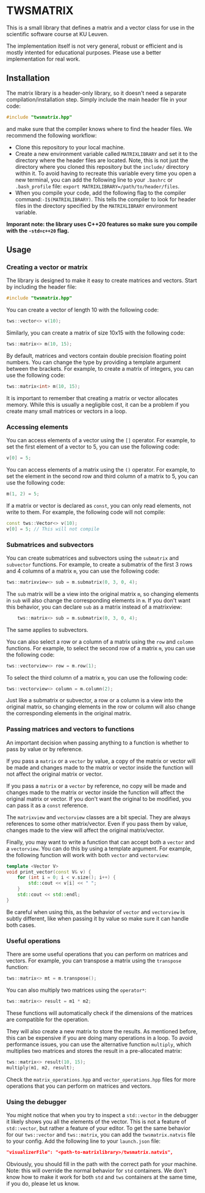 # TWSMATRIX

This is a small library that defines a matrix and a vector class for use in the scientific software course at KU Leuven.

The implementation itself is not very general, robust or efficient and is mostly intented for educational purposes. Please use a better implementation for real work.

## Installation

The matrix library is a header-only library, so it doesn't need a separate compilation/installation step. Simply include the main header file in your code:
```cpp
#include "twsmatrix.hpp"
```
and make sure that the compiler knows where to find the header files. We recommend the following workflow:
- Clone this repository to your local machine.
- Create a new environment variable called `MATRIXLIBRARY` and set it to the directory where the header files are located. Note, this is not just the directory where you cloned this repository but the `include/` directory within it. To avoid having to recreate this variable every time you open a new terminal, you can add the following line to your `.bashrc` or `.bash_profile` file: `export MATRIXLIBRARY=/path/to/header/files`.
- When you compile your code, add the following flag to the compiler command:`-I$(MATRIXLIBRARY)`. This tells the compiler to look for header files in the directory specified by the `MATRIXLIBRARY` environment variable.

**Imporant note: the library uses C++20 features so make sure you compile with the `-std=c++20` flag.** 

## Usage

### Creating a vector or matrix

The library is designed to make it easy to create matrices and vectors. Start by including the header file:
```cpp
#include "twsmatrix.hpp"
```
You can create a vector of length 10 with the following code:
```cpp
tws::vector<> v(10);
```
Similarly, you can create a matrix of size 10x15 with the following code:
```cpp
tws::matrix<> m(10, 15);
```
By default, matrices and vectors contain double precision floating point numbers. You can change the type by providing a template argument between the brackets. For example, to create a matrix of integers, you can use the following code:
```cpp
tws::matrix<int> m(10, 15);
```

It is important to remember that creating a matrix or vector allocates memory. While this is usually a negligible cost, it can be a problem if you create many small matrices or vectors in a loop.

### Accessing elements


You can access elements of a vector using the `[]` operator. For example, to set the first element of a vector to 5, you can use the following code:
```cpp
v[0] = 5;
```

You can access elements of a matrix using the `()` operator. For example, to set the element in the second row and third column of a matrix to 5, you can use the following code:
```cpp
m(1, 2) = 5;
```

If a matrix or vector is declared as `const`, you can only read elements, not write to them. For example, the following code will not compile:
```cpp
const tws::Vector<> v(10);
v[0] = 5; // This will not compile
```

### Submatrices and subvectors

You can create submatrices and subvectors using the `submatrix` and `subvector` functions. For example, to create a submatrix of the first 3 rows and 4 columns of a matrix `m`, you can use the following code:
```cpp
tws::matrixview<> sub = m.submatrix(0, 3, 0, 4);
```
The `sub` matrix will be a view into the original matrix `m`, so changing elements in `sub` will also change the corresponding elements in `m`. If you don't want this behavior, you can declare `sub` as a matrix instead of a matrixview:
```cpp
    tws::matrix<> sub = m.submatrix(0, 3, 0, 4);
```
The same applies to subvectors.

You can also select a row or a column of a matrix using the `row` and `colomn` functions. For example, to select the second row of a matrix `m`, you can use the following code:
```cpp
tws::vectorview<> row = m.row(1);
```
To select the third column of a matrix `m`, you can use the following code:
```cpp
tws::vectorview<> column = m.column(2);
```
Just like a submatrix or subvector, a row or a column is a view into the original matrix, so changing elements in the row or column will also change the corresponding elements in the original matrix.

### Passing matrices and vectors to functions

An important decision when passing anything to a function is whether to pass by value or by reference.

If you pass a `matrix` or a `vector` by value, a copy of the matrix or vector will be made and changes made to the matrix or vector inside the function will not affect the original matrix or vector.

If you pass a `matrix` or a `vector` by reference, no copy will be made and changes made to the matrix or vector inside the function will affect the original matrix or vector. If you don't want the original to be modified, you can pass it as a `const` reference.

The `matrixview` and `vectorview` classes are a bit special. They are always references to some other matrix/vector. Even if you pass them by value, changes made to the view will affect the original matrix/vector.

Finally, you may want to write a function that can accept both a `vector` and a `vectorview`. You can do this by using a template argument. For example, the following function will work with both `vector` and `vectorview`:
```cpp
template <Vector V>
void print_vector(const V& v) {
    for (int i = 0; i < v.size(); i++) {
        std::cout << v[i] << " ";
    }
    std::cout << std::endl;
}
```
Be careful when using this, as the behavior of `vector` and `vectorview` is subtly different, like when passing it by value so make sure it can handle both cases.

### Useful operations

There are some useful operations that you can perform on matrices and vectors. For example, you can transpose a matrix using the `transpose` function:
```cpp
tws::matrix<> mt = m.transpose();
```
You can also multiply two matrices using the `operator*`:
```cpp
tws::matrix<> result = m1 * m2;
```
These functions will automatically check if the dimensions of the matrices are compatible for the operation.

They will also create a new matrix to store the results. As mentioned before, this can be expensive if you are doing many operations in a loop. To avoid performance issues, you can use the alternative function `multiply`, which multiplies two matrices and stores the result in a pre-allocated matrix:
```cpp
tws::matrix<> result(10, 15);
multiply(m1, m2, result);
```
Check the `matrix_operations.hpp` and `vector_operations.hpp` files for more operations that you can perform on matrices and vectors.

### Using the debugger

You might notice that when you try to inspect a `std::vector` in the debugger it likely shows you all the elements of the vector. This is not a feature of `std::vector`, but rather a feature of your editor. To get the same behavior for our `tws::vector` and `tws::matrix`, you can add the `twsmatrix.natvis` file to your config. Add the following line to your `launch.json` file:
```json
"visualizerFile": "<path-to-matrixlibrary>/twsmatrix.natvis",
```
Obviously, you should fill in the path with the correct path for your machine. Note: this will override the normal behavior for `std` containers. We don't know how to make it work for both `std` and `tws` containers at the same time, if you do, please let us know.